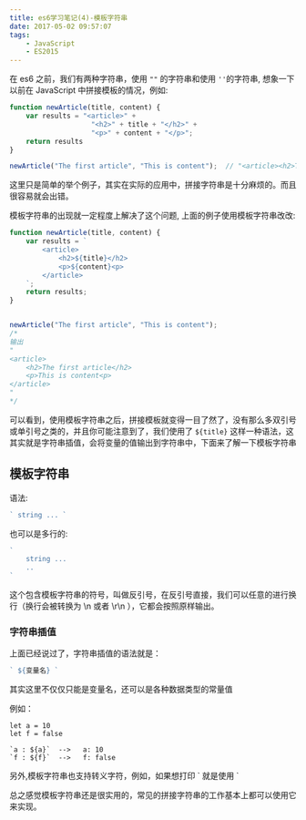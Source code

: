 ```yaml
---
title: es6学习笔记(4)-模板字符串
date: 2017-05-02 09:57:07
tags:
    - JavaScript
    - ES2015
---
```


在 es6 之前，我们有两种字符串，使用 `""` 的字符串和使用 `''`的字符串, 想象一下以前在 JavaScript 中拼接模板的情况，例如:

```javascript
function newArticle(title, content) {
    var results = "<article>" +
                    "<h2>" + title + "</h2>" +
                    "<p>" + content + "</p>";
    return results
}

newArticle("The first article", "This is content");  // "<article><h2>The first article</h2><p>This is content</p>"
```

这里只是简单的举个例子，其实在实际的应用中，拼接字符串是十分麻烦的。而且很容易就会出错。

模板字符串的出现就一定程度上解决了这个问题, 上面的例子使用模板字符串改改:

```javascript
function newArticle(title, content) {
    var results = `
        <article>
            <h2>${title}</h2>
            <p>${content}<p>
        </article>
    `;
    return results;
}


newArticle("The first article", "This is content"); 
/*
输出
"
<article>
    <h2>The first article</h2>
    <p>This is content<p>
</article>
"
*/
```

可以看到，使用模板字符串之后，拼接模板就变得一目了然了，没有那么多双引号或单引号之类的，并且你可能注意到了，我们使用了 `${title}` 这样一种语法，这其实就是字符串插值，会将变量的值输出到字符串中，下面来了解一下模板字符串

## 模板字符串

语法:

```javascript
` string ... `
```

也可以是多行的:

```javascript
`
    string ...
    ..
`
```

这个包含模板字符串的符号，叫做反引号，在反引号直接，我们可以任意的进行换行（换行会被转换为 \n 或者 \r\n ），它都会按照原样输出。

### 字符串插值

上面已经说过了，字符串插值的语法就是：

```javascript
` ${变量名} `
```

其实这里不仅仅只能是变量名，还可以是各种数据类型的常量值

例如：

```
let a = 10
let f = false

`a : ${a}`  -->   a: 10
`f : ${f}`  -->   f: false

```

另外,模板字符串也支持转义字符，例如，如果想打印 \` 就是使用 \` 

总之感觉模板字符串还是很实用的，常见的拼接字符串的工作基本上都可以使用它来实现。

